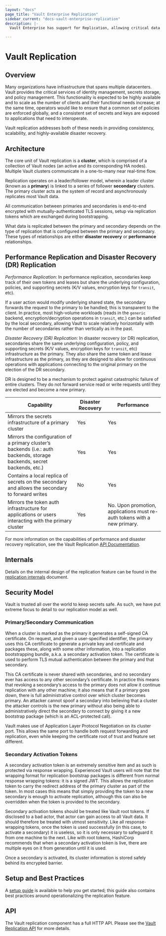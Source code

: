 ```yaml
---
layout: "docs"
page_title: "Vault Enterprise Replication"
sidebar_current: "docs-vault-enterprise-replication"
description: |-
  Vault Enterprise has support for Replication, allowing critical data to be replicated across clusters to support horizontally scaling and disaster recovery workloads.

---
```


# Vault Replication

## Overview

Many organizations have infrastructure that spans multiple datacenters. Vault
provides the critical services of identity management, secrets storage, and
policy management.  This functionality is expected to be highly available and
to scale as the number of clients and their functional needs increase; at the
same time, operators would like to ensure that a common set of policies are
enforced globally, and a consistent set of secrets and keys are exposed to
applications that need to interoperate. 

Vault replication addresses both of these needs in providing consistency, 
scalability, and highly-available disaster recovery. 

## Architecture

The core unit of Vault replication is a **cluster**, which is comprised of a 
collection of Vault nodes (an active and its corresponding HA nodes). Multiple Vault 
clusters communicate in a one-to-many near real-time flow.

Replication operates on a leader/follower model, wherein a leader cluster (known as a 
**primary**) is linked to a series of follower **secondary** clusters. The primary 
cluster acts as the system of record and asynchronously replicates most Vault data.

All communication between primaries and secondaries is end-to-end encrypted
with mutually-authenticated TLS sessions, setup via replication tokens which are
exchanged during bootstrapping.

What data is replicated between the primary and secondary depends on the type of
replication that is configured between the primary and secondary. These types
of relationships are either **disaster recovery** or **performance**
relationships.

## Performance Replication and Disaster Recovery (DR) Replication

*Performance Replication*: 
In performance replication, secondaries keep track of their own tokens and leases 
but share the underlying configuration, policies, and supporting secrets (K/V values,
encryption keys for `transit`, etc). 

If a user action would modify underlying shared state, the secondary forwards the request 
to the primary to be handled; this is transparent to the client. In practice, most 
high-volume workloads (reads in the `generic` backend, encryption/decryption operations
in `transit`, etc.) can be satisfied by the local secondary, allowing Vault to scale
relatively horizontally with the number of secondaries rather than vertically as 
in the past.

*Disaster Recovery (DR) Replication*:
In disaster recovery (or DR) replication, secondaries share the same underlying configuration,
policy, and supporting secrets  (K/V values, encryption keys for `transit`, etc) infrastructure
as the primary. They also share the same token and lease infrastructure as the primary, as
they are designed to allow for continuous operations with applications connecting to the
original primary on the election of the DR secondary. 

DR is designed to be a mechanism to protect against catastrophic failure of entire clusters. 
They do not forward service read or write requests until they are elected and become a new primary. 

| Capability                                                                                                               	| Disaster Recovery 	| Performance                                                              	|
|--------------------------------------------------------------------------------------------------------------------------	|-------------------	|--------------------------------------------------------------------------	|
| Mirrors the secrets infrastructure of a primary cluster                                                                  	| Yes               	| Yes                                                                      	|
| Mirrors the configuration of a primary cluster’s backends (i.e.: auth backends, storage backends, secret backends, etc.) 	| Yes               	| Yes                                                                      	|
| Contains a local replica of secrets on the secondary and allows the secondary to forward writes                          	| No                	| Yes                                                                      	|
| Mirrors the token auth infrastructure for applications or users interacting with the primary cluster                     	| Yes               	| No. Upon promotion, applications must re-auth tokens with a new primary. 	|

For more information on the capabilities of performance and disaster recovery replication, see the Vault Replication [API Documentation](/api/system/replication.html).

## Internals

Details on the internal design of the replication feature can be found in the
[replication
internals](/docs/internals/replication.html)
document.

## Security Model

Vault is trusted all over the world to keep secrets safe. As such, we have put
extreme focus to detail to our replication model as well.

### Primary/Secondary Communication

When a cluster is marked as the primary it generates a self-signed CA
certificate. On request, and given a user-specified identifier, the primary
uses this CA certificate to generate a private key and certificate and packages
these, along with some other information, into a replication bootstrapping
bundle, a.k.a. a secondary activation token. The certificate is used to perform
TLS mutual authentication between the primary and that secondary.

This CA certificate is never shared with secondaries, and no secondary ever has
access to any other secondary’s certificate. In practice this means that
revoking a secondary’s access to the primary does not allow it continue
replication with any other machine; it also means that if a primary goes down,
there is full administrative control over which cluster becomes primary. An
attacker cannot spoof a secondary into believing that a cluster the attacker
controls is the new primary without also being able to administratively direct
the secondary to connect by giving it a new bootstrap package (which is an
ACL-protected call).

Vault makes use of Application Layer Protocol Negotiation on its cluster port.
This allows the same port to handle both request forwarding and replication,
even while keeping the certificate root of trust and feature set different.

### Secondary Activation Tokens

A secondary activation token is an extremely sensitive item and as such is
protected via response wrapping. Experienced Vault users will note that the
wrapping format for replication bootstrap packages is different from normal
response wrapping tokens: it is a signed JWT. This allows the replication token
to carry the redirect address of the primary cluster as part of the token. In
most cases this means that simply providing the token to a new secondary is
enough to activate replication, although this can also be overridden when the
token is provided to the secondary.

Secondary activation tokens should be treated like Vault root tokens. If
disclosed to a bad actor, that actor can gain access to all Vault data. It
should therefore be treated with utmost sensitivity.  Like all
response-wrapping tokens, once the token is used successfully (in this case, to
activate a secondary) it is useless, so it is only necessary to safeguard it
from one machine to the next.  Like with root tokens, HashiCorp recommends that
when a secondary activation token is live, there are multiple eyes on it from
generation until it is used.

Once a secondary is activated, its cluster information is stored safely behind
its encrypted barrier.

## Setup and Best Practices

A [setup guide](/guides/replication.html) is
available to help you get started; this guide also contains best practices
around operationalizing the replication feature.

## API

The Vault replication component has a full HTTP API. Please see the
[Vault Replication API](/api/system/replication.html) for more
details.
